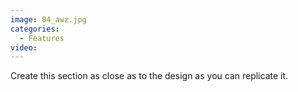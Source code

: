 ```yaml
---
image: 04_awz.jpg
categories:
  - Features
video:
---
```

Create this section as close as to the design as you can replicate it.
